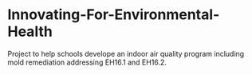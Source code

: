 # Innovating-For-Environmental-Health
Project to help schools develope an indoor air quality program including mold remediation addressing EH16.1 and EH16.2.  

